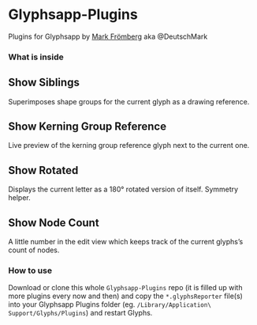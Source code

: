 # Glyphsapp-Plugins
Plugins for Glyphsapp by [Mark Frömberg](http://www.markfromberg.com/) aka @DeutschMark

### What is inside

## Show Siblings
Superimposes shape groups for the current glyph as a drawing reference.

## Show Kerning Group Reference
Live preview of the kerning group reference glyph next to the current one.

## Show Rotated
Displays the current letter as a 180° rotated version of itself. Symmetry helper.

## Show Node Count
A little number in the edit view which keeps track of the current glyphs’s count of nodes.

### How to use

Download or clone this whole `Glyphsapp-Plugins` repo (it is filled up with more plugins every now and then) and copy the `*.glyphsReporter` file(s) into your Glyphsapp Plugins folder (eg. `/Library/Application\ Support/Glyphs/Plugins`) and restart Glyphs.
